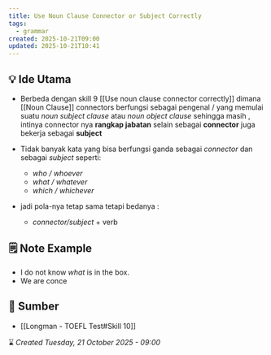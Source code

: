 ```yaml
---
title: Use Noun Clause Connector or Subject Correctly
tags:
  - grammar
created: 2025-10-21T09:00
updated: 2025-10-21T10:41
---
```

## 💡 Ide Utama
- Berbeda dengan skill 9 [[Use noun clause connector correctly]] dimana [[Noun Clause]] connectors berfungsi sebagai pengenal / yang memulai suatu *noun subject clause* atau *noun object clause* sehingga masih , intinya connector nya **rangkap jabatan** selain sebagai **connector** juga bekerja sebagai **subject** 
- Tidak banyak kata yang bisa berfungsi ganda sebagai *connector* dan sebagai *subject* seperti: 
	- *who / whoever*
	- *what / whatever*
	- *which / whichever*

-  jadi pola-nya tetap sama tetapi bedanya :
	- *connector/subject* + verb

## 🗒️ Note Example

- I do not know *what* is in the box.
-  We are conce



## 🔗 Sumber
-  [[Longman - TOEFL Test#Skill 10]] 

⌛ *Created Tuesday, 21 October 2025 - 09:00*